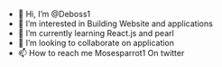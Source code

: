 - 👋 Hi, I’m @Deboss1
- 👀 I’m interested in Building Website and applications
- 🌱 I’m currently learning React.js and pearl
- 💞️ I’m looking to collaborate on application
- 📫 How to reach me Mosesparrot1 On twitter

<!---
Deboss1/Deboss1 is a ✨ special ✨ repository because its `README.md` (this file) appears on your GitHub profile.
You can click the Preview link to take a look at your changes.
--->
